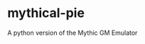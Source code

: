 <!--@+leo-ver=5-thin-->
<!--@+node:peckj.20130320105143.1479: * @file README.md-->
<!--@@language md-->
mythical-pie
============

A python version of the Mythic GM Emulator
<!--@-leo-->
